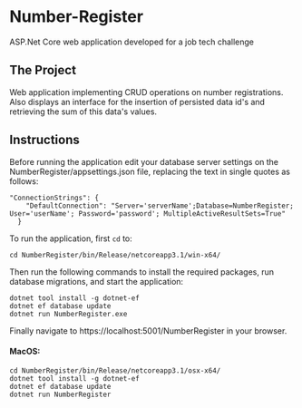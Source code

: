 # Number-Register
ASP.Net Core web application developed for a job tech challenge

## The Project
Web application implementing CRUD operations on number registrations. Also displays an interface for the insertion of persisted data id's and retrieving the sum of this data's values.

## Instructions
Before running the application edit your database server settings on the NumberRegister/appsettings.json file, replacing the text in single quotes as follows:

```
"ConnectionStrings": {
    "DefaultConnection": "Server='serverName';Database=NumberRegister; User='userName'; Password='password'; MultipleActiveResultSets=True"
  }
  ```

To run the application, first ```cd``` to: 

```cd NumberRegister/bin/Release/netcoreapp3.1/win-x64/```

Then run the following commands to install the required packages, run database migrations, and start the application:

```
dotnet tool install -g dotnet-ef
dotnet ef database update
dotnet run NumberRegister.exe
```

Finally navigate to https://localhost:5001/NumberRegister in your browser.

#### MacOS:

```
cd NumberRegister/bin/Release/netcoreapp3.1/osx-x64/
dotnet tool install -g dotnet-ef
dotnet ef database update
dotnet run NumberRegister
```
